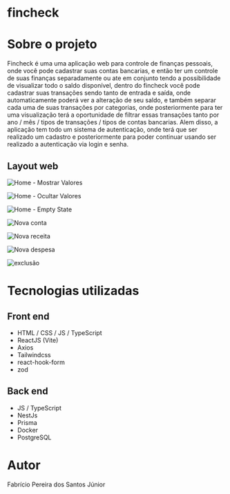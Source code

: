 # fincheck

# Sobre o projeto

Fincheck é uma uma aplicação web para controle de finanças pessoais, onde você pode cadastrar suas contas bancarias, e então ter um controle de suas finanças separadamente ou ate em conjunto tendo a possibilidade de visualizar todo o saldo disponível, dentro do fincheck você pode cadastrar suas transações sendo tanto de entrada e saída, onde automaticamente poderá ver a alteração de seu saldo, e também separar cada uma de suas transações por categorias, onde posteriormente para ter uma visualização terá a oportunidade de filtrar essas transações tanto por ano / mês / tipos de transações / tipos de contas bancarias. Alem disso, a aplicação tem todo um sistema de autenticação, onde terá que ser realizado um cadastro e posteriormente para poder continuar usando ser realizado a autenticação via login e senha.

## Layout web
![Home - Mostrar Valores](https://github.com/fabriciojr7/fincheck/assets/54858776/efc16403-91e7-4afb-9625-b7d0e290652c)

![Home - Ocultar Valores](https://github.com/fabriciojr7/fincheck/assets/54858776/d7629e55-9642-4546-a392-131bd30cf599)

![Home - Empty State](https://github.com/fabriciojr7/fincheck/assets/54858776/80cd94b2-4b2a-4acb-8cf5-5a7426b5c841)

![Nova conta](https://github.com/fabriciojr7/fincheck/assets/54858776/75101798-1ef2-4eff-9cc6-9af0ca26d8c9)

![Nova receita](https://github.com/fabriciojr7/fincheck/assets/54858776/d4195adc-b36b-4091-b290-9141fbdf5783)

![Nova despesa](https://github.com/fabriciojr7/fincheck/assets/54858776/65c60b6f-3e0e-400a-9d61-29da9ed232f4)

![exclusão](https://github.com/fabriciojr7/fincheck/assets/54858776/49418ed0-35f4-4d04-aa39-ae9410503c66)

# Tecnologias utilizadas

## Front end
- HTML / CSS / JS / TypeScript
- ReactJS (Vite)
- Axios
- Tailwindcss
- react-hook-form
- zod

## Back end
- JS / TypeScript
- NestJs
- Prisma
- Docker
- PostgreSQL


# Autor

Fabrício Pereira dos Santos Júnior
